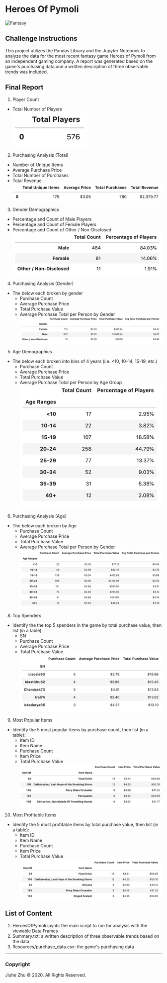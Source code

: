 # Heroes Of Pymoli
![Fantasy](https://i.dlpng.com/static/png/6983171_preview.png)
## Challenge Instructions
This project utilizes the Pandas Library and the Jupyter Notebook to analyze the data for the most recent fantasy game Heroes of Pymoli from an independent gaming company. A report was generated based on the game's purchasing data and a written description of three observable trends was included.

## Final Report
1. Player Count
- Total Number of Players \
![Total Players](https://github.com/Jiuhe2020/pandas-challenge/blob/master/images/Total%20Players.png)
2. Purchasing Analysis (Total)
- Number of Unique Items
- Average Purchase Price
- Total Number of Purchases
- Total Revenue
![Summary Data Frame](https://github.com/Jiuhe2020/pandas-challenge/blob/master/images/Summary%20Data%20Frame.png)
3. Gender Demographics
- Percentage and Count of Male Players
- Percentage and Count of Female Players
- Percentage and Count of Other / Non-Disclosed
![Gender Demographics](https://github.com/Jiuhe2020/pandas-challenge/blob/master/images/Gender%20Demographics.png)
4. Purchasing Analysis (Gender)
- The below each broken by gender
  - Purchase Count
  - Average Purchase Price
  - Total Purchase Value
  - Average Purchase Total per Person by Gender
![Purchasing Analysis Gender](https://github.com/Jiuhe2020/pandas-challenge/blob/master/images/Purchasing%20Analysis%20by%20Gender.png)
5. Age Demographics
- The below each broken into bins of 4 years (i.e. <10, 10-14, 15-19, etc.)
  - Purchase Count
  - Average Purchase Price
  - Total Purchase Value
  - Average Purchase Total per Person by Age Group
![Age Demographics](https://github.com/Jiuhe2020/pandas-challenge/blob/master/images/Age%20Demographics.png)
6. Purchasing Analysis (Age)
- The below each broken by Age
  - Purchase Count
  - Average Purchase Price
  - Total Purchase Value
  - Average Purchase Total per Person by Gender
![Purchasing Analysis Age](https://github.com/Jiuhe2020/pandas-challenge/blob/master/images/Purchasing%20Analysis%20by%20Age.png)
8. Top Spenders
- Identify the the top 5 spenders in the game by total purchase value, then list (in a table):
  - SN
  - Purchase Count
  - Average Purchase Price
  - Total Purchase Value
![Top Spenders](https://github.com/Jiuhe2020/pandas-challenge/blob/master/images/Top%20Spenders.png)
9. Most Popular Items
- Identify the 5 most popular items by purchase count, then list (in a table):
  - Item ID
  - Item Name
  - Purchase Count
  - Item Price
  - Total Purchase Value
![Most Popular Items](https://github.com/Jiuhe2020/pandas-challenge/blob/master/images/Most%20Popular%20Items.png)
10. Most Profitable Items
- Identify the 5 most profitable items by total purchase value, then list (in a table):
  - Item ID
  - Item Name
  - Purchase Count
  - Item Price
  - Total Purchase Value
![Most Profitable Items](https://github.com/Jiuhe2020/pandas-challenge/blob/master/images/Most%20Profitable%20Items.png)

## List of Content
1. HeroesOfPymoli.ipynb: the main script to run for analysis with the viewable Data Frames
2. Summary.txt: a written description of three observable trends based on the data
3. Resources/purchase_data.csv: the game's purchasing data

---
### Copyright
Jiuhe Zhu © 2020. All Rights Reserved.
